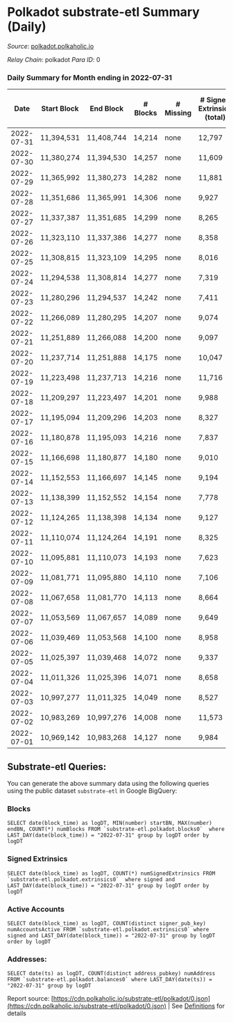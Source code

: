 # Polkadot substrate-etl Summary (Daily)

_Source_: [polkadot.polkaholic.io](https://polkadot.polkaholic.io)

*Relay Chain*: polkadot
*Para ID*: 0



### Daily Summary for Month ending in 2022-07-31


| Date | Start Block | End Block | # Blocks | # Missing | # Signed Extrinsics (total) | # Active Accounts | # Addresses with Balances | # Events | # Transfers | # XCM Transfers In | # XCM Transfers Out |
| ---- | ----------- | --------- | -------- | --------- | --------------------------- | ----------------- | ------------------------- | -------- | ----------- | ------------------ | ------------------- |
| 2022-07-31 | 11,394,531 | 11,408,744 | 14,214 | none  | 12,797 | 5,659 | 1,029,180 | 410,823 | 11,267 ($51,266,982.90) | 559 ($2,574,276.18) | 2,463 ($2,683,184.03) |
| 2022-07-30 | 11,380,274 | 11,394,530 | 14,257 | none  | 11,609 | 5,018 |  | 398,065 | 10,074 ($40,801,445.93) | 640 ($613,288.31) | 2,393 ($957,447.70) |
| 2022-07-29 | 11,365,992 | 11,380,273 | 14,282 | none  | 11,881 | 5,730 | 1,026,051 | 406,180 | 10,476 ($88,809,418.41) | 453 ($2,049,977.72) | 1,792 ($1,945,947.70) |
| 2022-07-28 | 11,351,686 | 11,365,991 | 14,306 | none  | 9,927 | 4,344 | 1,024,768 | 383,515 | 8,274 ($113,071,869.30) | 211 ($942,141.89) | 444 ($1,206,745.09) |
| 2022-07-27 | 11,337,387 | 11,351,685 | 14,299 | none  | 8,265 | 3,275 | 1,024,006 | 374,425 | 6,853 ($57,326,517.17) | 146 ($342,703.28) | 315 ($405,312.63) |
| 2022-07-26 | 11,323,110 | 11,337,386 | 14,277 | none  | 8,358 | 3,351 | 1,023,006 | 379,117 | 6,992 ($59,552,851.51) | 117 ($176,528.95) | 316 ($264,276.03) |
| 2022-07-25 | 11,308,815 | 11,323,109 | 14,295 | none  | 8,016 | 3,412 | 1,022,035 | 372,662 | 6,489 ($71,172,816.72) | 82 ($231,755.07) | 278 ($404,728.42) |
| 2022-07-24 | 11,294,538 | 11,308,814 | 14,277 | none  | 7,319 | 2,991 |  | 365,652 | 5,559 ($45,797,127.54) | 142 ($426,385.90) | 296 ($322,086.19) |
| 2022-07-23 | 11,280,296 | 11,294,537 | 14,242 | none  | 7,411 | 3,116 |  | 363,413 | 6,107 ($44,290,239.01) | 119 ($1,899,792.04) | 316 ($778,556.06) |
| 2022-07-22 | 11,266,089 | 11,280,295 | 14,207 | none  | 9,074 | 3,891 |  | 381,196 | 7,127 ($56,826,339.49) | 166 ($764,111.65) | 387 ($2,302,054.82) |
| 2022-07-21 | 11,251,889 | 11,266,088 | 14,200 | none  | 9,097 | 4,255 |  | 380,844 | 7,623 ($82,270,045.24) | 134 ($524,494.18) | 258 ($2,715,941.88) |
| 2022-07-20 | 11,237,714 | 11,251,888 | 14,175 | none  | 10,047 | 4,771 |  | 380,959 | 8,412 ($85,473,521.99) | 167 ($862,834.43) | 300 ($1,295,273.93) |
| 2022-07-19 | 11,223,498 | 11,237,713 | 14,216 | none  | 11,716 | 4,445 |  | 391,448 | 10,146 ($81,746,149.44) | 165 ($2,152,349.65) | 337 ($1,289,157.50) |
| 2022-07-18 | 11,209,297 | 11,223,497 | 14,201 | none  | 9,988 | 4,470 |  | 377,193 | 8,674 ($58,388,086.82) | 187 ($1,203,516.04) | 281 ($1,583,867.10) |
| 2022-07-17 | 11,195,094 | 11,209,296 | 14,203 | none  | 8,327 | 3,375 |  | 372,001 | 6,418 ($23,331,251.57) | 115 ($1,142,466.49) | 241 ($1,993,820.18) |
| 2022-07-16 | 11,180,878 | 11,195,093 | 14,216 | none  | 7,837 | 3,297 | 1,015,631 | 351,606 | 6,521 ($20,181,412.35) | 126 ($514,215.12) | 259 ($406,398.14) |
| 2022-07-15 | 11,166,698 | 11,180,877 | 14,180 | none  | 9,010 | 3,898 | 1,014,655 | 371,887 | 7,006 ($49,068,595.39) | 142 ($3,260,454.87) | 253 ($2,835,722.81) |
| 2022-07-14 | 11,152,553 | 11,166,697 | 14,145 | none  | 9,194 | 3,868 | 1,013,917 | 371,736 | 7,639 ($59,432,026.86) | 133 ($467,338.11) | 309 ($398,317.11) |
| 2022-07-13 | 11,138,399 | 11,152,552 | 14,154 | none  | 7,778 | 3,470 | 1,013,016 | 365,895 | 6,488 ($55,130,157.44) | 129 ($531,711.31) | 342 ($463,007.36) |
| 2022-07-12 | 11,124,265 | 11,138,398 | 14,134 | none  | 9,127 | 3,782 |  | 364,256 | 7,587 ($61,319,506.76) | 154 ($920,421.24) | 386 ($482,394.97) |
| 2022-07-11 | 11,110,074 | 11,124,264 | 14,191 | none  | 8,325 | 3,560 |  | 368,052 | 6,841 ($48,843,926.82) | 127 ($585,936.62) | 255 ($1,033,554.70) |
| 2022-07-10 | 11,095,881 | 11,110,073 | 14,193 | none  | 7,623 | 3,169 |  | 358,646 | 6,161 ($35,902,198.31) | 100 ($846,423.72) | 248 ($924,470.49) |
| 2022-07-09 | 11,081,771 | 11,095,880 | 14,110 | none  | 7,106 | 3,139 |  | 356,585 | 5,717 ($16,143,177.15) | 98 ($163,504.87) | 211 ($343,068.05) |
| 2022-07-08 | 11,067,658 | 11,081,770 | 14,113 | none  | 8,664 | 3,623 |  | 366,807 | 7,140 ($41,855,280.07) | 125 ($984,565.81) | 232 ($975,638.96) |
| 2022-07-07 | 11,053,569 | 11,067,657 | 14,089 | none  | 9,649 | 4,203 |  | 374,792 | 8,133 ($51,564,201.51) | 166 ($1,115,520.58) | 300 ($805,051.94) |
| 2022-07-06 | 11,039,469 | 11,053,568 | 14,100 | none  | 8,958 | 3,658 | 1,006,602 | 369,881 | 7,422 ($179,678,945.61) | 113 ($764,742.11) | 259 ($635,392.06) |
| 2022-07-05 | 11,025,397 | 11,039,468 | 14,072 | none  | 9,337 | 3,446 | 1,005,391 | 371,627 | 7,883 ($58,623,969.64) | 92 ($272,186.59) | 313 ($579,412.76) |
| 2022-07-04 | 11,011,326 | 11,025,396 | 14,071 | none  | 8,658 | 3,139 | 1,004,022 | 361,717 | 7,191 ($29,796,943.80) | 87 ($1,185,470.17) | 253 ($419,274.94) |
| 2022-07-03 | 10,997,277 | 11,011,325 | 14,049 | none  | 8,527 | 2,953 |  | 361,808 | 7,051 ($18,758,562.53) | 122 ($397,382.26) | 237 ($387,978.89) |
| 2022-07-02 | 10,983,269 | 10,997,276 | 14,008 | none  | 11,573 | 3,521 |  | 382,775 | 10,083 ($66,469,915.64) | 152 ($750,917.61) | 336 ($873,000.53) |
| 2022-07-01 | 10,969,142 | 10,983,268 | 14,127 | none  | 9,984 | 3,539 |  | 374,891 | 8,549 ($92,195,483.09) | 169 ($1,951,376.84) | 371 ($1,813,790.24) |

## Substrate-etl Queries:
You can generate the above summary data using the following queries using the public dataset `substrate-etl` in Google BigQuery:


### Blocks
```
SELECT date(block_time) as logDT, MIN(number) startBN, MAX(number) endBN, COUNT(*) numBlocks FROM `substrate-etl.polkadot.blocks0`  where LAST_DAY(date(block_time)) = "2022-07-31" group by logDT order by logDT
```


### Signed Extrinsics
```
SELECT date(block_time) as logDT, COUNT(*) numSignedExtrinsics FROM `substrate-etl.polkadot.extrinsics0`  where signed and LAST_DAY(date(block_time)) = "2022-07-31" group by logDT order by logDT
```


### Active Accounts
```
SELECT date(block_time) as logDT, COUNT(distinct signer_pub_key) numAccountsActive FROM `substrate-etl.polkadot.extrinsics0` where signed and LAST_DAY(date(block_time)) = "2022-07-31" group by logDT order by logDT
```


### Addresses:
```
SELECT date(ts) as logDT, COUNT(distinct address_pubkey) numAddress FROM `substrate-etl.polkadot.balances0` where LAST_DAY(date(ts)) = "2022-07-31" group by logDT
```



Report source: [https://cdn.polkaholic.io/substrate-etl/polkadot/0.json](https://cdn.polkaholic.io/substrate-etl/polkadot/0.json) | See [Definitions](/DEFINITIONS.md) for details
